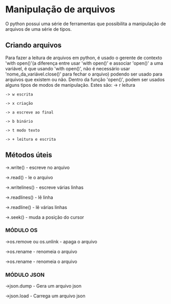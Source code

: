 # Manipulação de arquivos

O python possui uma série de ferramentas que possibilita a manipulação de arquivos de uma série de tipos.

## Criando arquivos

Para fazer a leitura de arquivos em python, é usado o gerente de contexto 'with open()'(a diferença entre usar 'with open()' e associar 'open()' a uma variável, é que usando 'with open()', não é necessário usar 'nome_da_variável.close()' para fechar o arquivo) podendo ser usado para arquivos que existem ou não. Dentro da função 'open()', podem ser usados alguns tipos de modos de manipulação.
Estes são:
    -> r leitura

    -> w escrita

    -> x criação

    -> a escreve ao final

    -> b binário

    -> t modo texto

    -> + leitura e escrita

## Métodos úteis

->.write() - escreve no arquivo

->.read() - le o arquivo

->.writelines() - escreve várias linhas

->.readlines() - lê linha

->.readline() - lê várias linhas

->.seek() - muda a posição do cursor

### MÓDULO OS

->os.remove ou os.unlink - apaga o arquivo

->os.rename - renomeia o arquivo

->os.rename - renomeia o arquivo

### MÓDULO JSON

->json.dump - Gera um arquivo json

->json.load - Carrega um arquivo json
